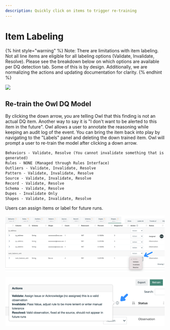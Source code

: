 ```yaml
---
description: Quickly click on items to trigger re-training
---
```


# Item Labeling

{% hint style="warning" %}
Note: There are limitations with item labeling.  Not all line items are eligible for all labeling options (Validate, Invalidate, Resolve).  Please see the breakdown below on which options are available per DQ detection tab. Some of this is by design.  Additionally, we are normalizing the actions and updating documentation for clarity.
{% endhint %}

![](../.gitbook/assets/item\_label.gif)

## Re-train the Owl DQ Model

By clicking the down arrow, you are telling Owl that this finding is not an actual DQ item. Another way to say it is "I don't want to be alerted to this item in the future". Owl allows a user to annotate the reasoning while keeping an audit log of the event. You can bring the item back into play by navigating to the "Labels" panel and deleting the down trained item. Owl will prompt a user to re-train the model after clicking a down arrow.

```
Behaviors - Validate, Resolve (You cannot invalidate something that is generated)
Rules - NONE (Managed through Rules Interface)
Outliers - Validate, Invalidate, Resolve
Pattern - Validate, Invalidate, Resolve
Source - Validate, Invalidate, Resolve
Record - Validate, Resolve 
Schema - Validate, Resolve 
Dupes - Invalidate Only 
Shapes - Validate, Invalidate, Resolve
```

Users can assign items or label for future runs.

![Each item will have an action to assign or dismiss the item.](<../.gitbook/assets/image (141).png>)

![](<../.gitbook/assets/image (122) (1).png>)
